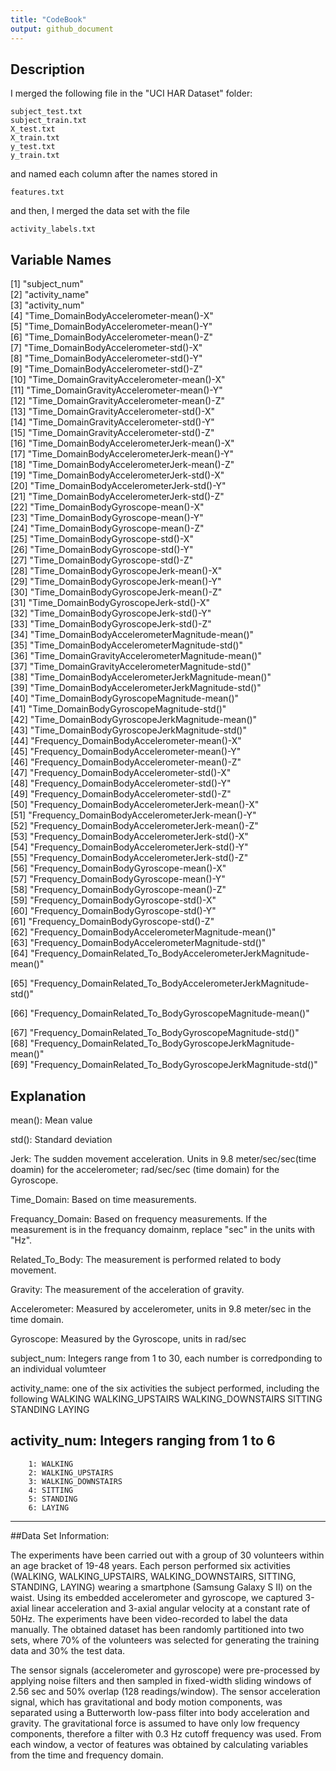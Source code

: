 ```yaml
---
title: "CodeBook"
output: github_document
---
```




## Description

I merged the following file in the "UCI HAR Dataset" folder:

    subject_test.txt
    subject_train.txt
    X_test.txt
    X_train.txt
    y_test.txt
    y_train.txt
and named each column after the names stored in

    features.txt
and then, I merged the data set with the file
    
    activity_labels.txt

 
## Variable Names
 [1] "subject_num"                                                     
 [2] "activity_name"                                                   
 [3] "activity_num"                                                    
 [4] "Time_DomainBodyAccelerometer-mean()-X"                           
 [5] "Time_DomainBodyAccelerometer-mean()-Y"                           
 [6] "Time_DomainBodyAccelerometer-mean()-Z"                           
 [7] "Time_DomainBodyAccelerometer-std()-X"                            
 [8] "Time_DomainBodyAccelerometer-std()-Y"                            
 [9] "Time_DomainBodyAccelerometer-std()-Z"                            
[10] "Time_DomainGravityAccelerometer-mean()-X"                        
[11] "Time_DomainGravityAccelerometer-mean()-Y"                        
[12] "Time_DomainGravityAccelerometer-mean()-Z"                        
[13] "Time_DomainGravityAccelerometer-std()-X"                         
[14] "Time_DomainGravityAccelerometer-std()-Y"                         
[15] "Time_DomainGravityAccelerometer-std()-Z"                         
[16] "Time_DomainBodyAccelerometerJerk-mean()-X"                       
[17] "Time_DomainBodyAccelerometerJerk-mean()-Y"                       
[18] "Time_DomainBodyAccelerometerJerk-mean()-Z"                       
[19] "Time_DomainBodyAccelerometerJerk-std()-X"                        
[20] "Time_DomainBodyAccelerometerJerk-std()-Y"                        
[21] "Time_DomainBodyAccelerometerJerk-std()-Z"                        
[22] "Time_DomainBodyGyroscope-mean()-X"                               
[23] "Time_DomainBodyGyroscope-mean()-Y"                               
[24] "Time_DomainBodyGyroscope-mean()-Z"                               
[25] "Time_DomainBodyGyroscope-std()-X"                                
[26] "Time_DomainBodyGyroscope-std()-Y"                                
[27] "Time_DomainBodyGyroscope-std()-Z"                                
[28] "Time_DomainBodyGyroscopeJerk-mean()-X"                           
[29] "Time_DomainBodyGyroscopeJerk-mean()-Y"                           
[30] "Time_DomainBodyGyroscopeJerk-mean()-Z"                           
[31] "Time_DomainBodyGyroscopeJerk-std()-X"                            
[32] "Time_DomainBodyGyroscopeJerk-std()-Y"                            
[33] "Time_DomainBodyGyroscopeJerk-std()-Z"                            
[34] "Time_DomainBodyAccelerometerMagnitude-mean()"                    
[35] "Time_DomainBodyAccelerometerMagnitude-std()"                     
[36] "Time_DomainGravityAccelerometerMagnitude-mean()"                 
[37] "Time_DomainGravityAccelerometerMagnitude-std()"                  
[38] "Time_DomainBodyAccelerometerJerkMagnitude-mean()"                
[39] "Time_DomainBodyAccelerometerJerkMagnitude-std()"                 
[40] "Time_DomainBodyGyroscopeMagnitude-mean()"                        
[41] "Time_DomainBodyGyroscopeMagnitude-std()"                         
[42] "Time_DomainBodyGyroscopeJerkMagnitude-mean()"                    
[43] "Time_DomainBodyGyroscopeJerkMagnitude-std()"                     
[44] "Frequency_DomainBodyAccelerometer-mean()-X"                      
[45] "Frequency_DomainBodyAccelerometer-mean()-Y"                      
[46] "Frequency_DomainBodyAccelerometer-mean()-Z"                      
[47] "Frequency_DomainBodyAccelerometer-std()-X"                       
[48] "Frequency_DomainBodyAccelerometer-std()-Y"                       
[49] "Frequency_DomainBodyAccelerometer-std()-Z"                       
[50] "Frequency_DomainBodyAccelerometerJerk-mean()-X"                  
[51] "Frequency_DomainBodyAccelerometerJerk-mean()-Y"                  
[52] "Frequency_DomainBodyAccelerometerJerk-mean()-Z"                  
[53] "Frequency_DomainBodyAccelerometerJerk-std()-X"                   
[54] "Frequency_DomainBodyAccelerometerJerk-std()-Y"                   
[55] "Frequency_DomainBodyAccelerometerJerk-std()-Z"                   
[56] "Frequency_DomainBodyGyroscope-mean()-X"                          
[57] "Frequency_DomainBodyGyroscope-mean()-Y"                          
[58] "Frequency_DomainBodyGyroscope-mean()-Z"                          
[59] "Frequency_DomainBodyGyroscope-std()-X"                           
[60] "Frequency_DomainBodyGyroscope-std()-Y"                           
[61] "Frequency_DomainBodyGyroscope-std()-Z"                           
[62] "Frequency_DomainBodyAccelerometerMagnitude-mean()"               
[63] "Frequency_DomainBodyAccelerometerMagnitude-std()"                
[64] "Frequency_DomainRelated_To_BodyAccelerometerJerkMagnitude-mean()"

[65] "Frequency_DomainRelated_To_BodyAccelerometerJerkMagnitude-std()" 

[66] "Frequency_DomainRelated_To_BodyGyroscopeMagnitude-mean()"        

[67] "Frequency_DomainRelated_To_BodyGyroscopeMagnitude-std()"         
[68] "Frequency_DomainRelated_To_BodyGyroscopeJerkMagnitude-mean()"    
[69] "Frequency_DomainRelated_To_BodyGyroscopeJerkMagnitude-std()"   



## Explanation

mean(): Mean value

std(): Standard deviation

Jerk: The sudden movement acceleration. Units in 9.8 meter/sec/sec(time doamin) for the accelerometer; rad/sec/sec (time domain) for the Gyroscope.

Time_Domain: Based on time measurements.

Frequancy_Domain: Based on frequency measurements. If the measurement is in the frequancy domainm, replace "sec" in the units with "Hz".

Related_To_Body: The measurement is performed related to body movement.

Gravity: The measurement of the acceleration of gravity.

Accelerometer: Measured by accelerometer, units in 9.8 meter/sec in the time domain. 

Gyroscope: Measured by the Gyroscope, units in rad/sec

subject_num: Integers range from 1 to 30, each number is corredponding to an individual volumteer

activity_name: one of the six activities the subject performed, including the following
        WALKING
        WALKING_UPSTAIRS
        WALKING_DOWNSTAIRS
        SITTING
        STANDING
        LAYING

activity_num: Integers ranging from 1 to 6
---
        1: WALKING
        2: WALKING_UPSTAIRS
        3: WALKING_DOWNSTAIRS
        4: SITTING
        5: STANDING
        6: LAYING
---

##Data Set Information:

The experiments have been carried out with a group of 30 volunteers within an age bracket of 19-48 years. Each person performed six activities (WALKING, WALKING_UPSTAIRS, WALKING_DOWNSTAIRS, SITTING, STANDING, LAYING) wearing a smartphone (Samsung Galaxy S II) on the waist. Using its embedded accelerometer and gyroscope, we captured 3-axial linear acceleration and 3-axial angular velocity at a constant rate of 50Hz. The experiments have been video-recorded to label the data manually. The obtained dataset has been randomly partitioned into two sets, where 70% of the volunteers was selected for generating the training data and 30% the test data.

The sensor signals (accelerometer and gyroscope) were pre-processed by applying noise filters and then sampled in fixed-width sliding windows of 2.56 sec and 50% overlap (128 readings/window). The sensor acceleration signal, which has gravitational and body motion components, was separated using a Butterworth low-pass filter into body acceleration and gravity. The gravitational force is assumed to have only low frequency components, therefore a filter with 0.3 Hz cutoff frequency was used. From each window, a vector of features was obtained by calculating variables from the time and frequency domain.
